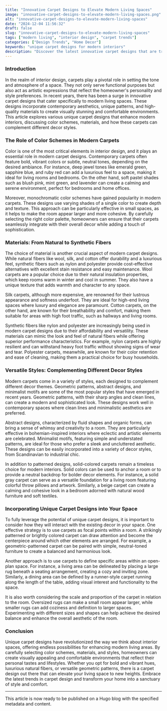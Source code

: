 ```yaml
---
title: "Innovative Carpet Designs to Elevate Modern Living Spaces"
image: "innovative-carpet-designs-to-elevate-modern-living-spaces.png"
alt: "innovative-carpet-designs-to-elevate-modern-living-spaces"
date: "2024-12-04 11:56:32"
draft: false
slug: "innovative-carpet-designs-to-elevate-modern-living-spaces"
tags: ["modern living", "interior design", "carpet trends"]
categories: ["Design Trends", "Home Decor"]
keywords: "unique carpet designs for modern interiors"
description: "Discover the latest innovative carpet designs that are transforming modern living spaces with their unique color schemes, materials, and versatile styles."
---
```


### Introduction

In the realm of interior design, carpets play a pivotal role in setting the tone and atmosphere of a space. They not only serve functional purposes but also act as artistic expressions that reflect the homeowner's personality and style preferences. In recent years, there has been a surge in innovative carpet designs that cater specifically to modern living spaces. These designs incorporate contemporary aesthetics, unique patterns, and high-quality materials to create visually stunning and comfortable environments. This article explores various unique carpet designs that enhance modern interiors, discussing color schemes, materials, and how these carpets can complement different decor styles.

### The Role of Color Schemes in Modern Carpets

Color is one of the most critical elements in interior design, and it plays an essential role in modern carpet designs. Contemporary carpets often feature bold, vibrant colors or subtle, neutral tones, depending on the desired ambiance. For instance, deep jewel tones like emerald green, sapphire blue, and ruby red can add a luxurious feel to a space, making it ideal for living rooms and bedrooms. On the other hand, soft pastel shades such as blush pink, mint green, and lavender can create a calming and serene environment, perfect for bedrooms and home offices.

Moreover, monochromatic color schemes have gained popularity in modern carpets. These designs use varying shades of a single color to create depth and texture. This approach can be particularly effective in small spaces, as it helps to make the room appear larger and more cohesive. By carefully selecting the right color palette, homeowners can ensure that their carpets seamlessly integrate with their overall decor while adding a touch of sophistication.

### Materials: From Natural to Synthetic Fibers

The choice of material is another crucial aspect of modern carpet designs. While natural fibers like wool, silk, and cotton offer durability and a luxurious feel, synthetic fibers such as nylon and polyester provide cost-effective alternatives with excellent stain resistance and easy maintenance. Wool carpets are a popular choice due to their natural insulation properties, which keep rooms warm in winter and cool in summer. They also have a unique texture that adds warmth and character to any space.

Silk carpets, although more expensive, are renowned for their lustrous appearance and softness underfoot. They are ideal for high-end living spaces where luxury and elegance are paramount. Cotton carpets, on the other hand, are known for their breathability and comfort, making them suitable for areas with high foot traffic, such as hallways and living rooms.

Synthetic fibers like nylon and polyester are increasingly being used in modern carpet designs due to their affordability and versatility. These materials can mimic the look and feel of natural fibers while offering superior performance characteristics. For example, nylon carpets are highly resilient and can withstand heavy foot traffic without showing signs of wear and tear. Polyester carpets, meanwhile, are known for their color retention and ease of cleaning, making them a practical choice for busy households.

### Versatile Styles: Complementing Different Decor Styles

Modern carpets come in a variety of styles, each designed to complement different decor themes. Geometric patterns, abstract designs, and minimalist motifs are some of the most popular styles that have emerged in recent years. Geometric patterns, with their sharp angles and clean lines, can create a modern and sophisticated look. These designs work well in contemporary spaces where clean lines and minimalistic aesthetics are preferred.

Abstract designs, characterized by fluid shapes and organic forms, can bring a sense of whimsy and creativity to a room. They are particularly effective in bohemian-inspired interiors where eclectic and artistic elements are celebrated. Minimalist motifs, featuring simple and understated patterns, are ideal for those who prefer a sleek and uncluttered aesthetic. These designs can be easily incorporated into a variety of decor styles, from Scandinavian to industrial chic.

In addition to patterned designs, solid-colored carpets remain a timeless choice for modern interiors. Solid colors can be used to anchor a room or to provide a neutral backdrop for bolder decor elements. For instance, a solid gray carpet can serve as a versatile foundation for a living room featuring colorful throw pillows and artwork. Similarly, a beige carpet can create a calming and cohesive look in a bedroom adorned with natural wood furniture and soft textiles.

### Incorporating Unique Carpet Designs into Your Space

To fully leverage the potential of unique carpet designs, it is important to consider how they will interact with the existing decor in your space. One effective strategy is to use carpets as focal points within a room. A strikingly patterned or brightly colored carpet can draw attention and become the centerpiece around which other elements are arranged. For example, a geometric-patterned carpet can be paired with simple, neutral-toned furniture to create a balanced and harmonious look.

Another approach is to use carpets to define specific areas within an open-plan space. For instance, a living area can be delineated by placing a large rug beneath a seating arrangement, creating a cozy and inviting zone. Similarly, a dining area can be defined by a runner-style carpet running along the length of the table, adding visual interest and functionality to the space.

It is also worth considering the scale and proportion of the carpet in relation to the room. Oversized rugs can make a small room appear larger, while smaller rugs can add coziness and definition to larger spaces. Experimenting with different sizes and shapes can help achieve the desired balance and enhance the overall aesthetic of the room.

### Conclusion

Unique carpet designs have revolutionized the way we think about interior spaces, offering endless possibilities for enhancing modern living areas. By carefully selecting color schemes, materials, and styles, homeowners can create visually appealing and comfortable environments that reflect their personal tastes and lifestyles. Whether you opt for bold and vibrant hues, luxurious natural fibers, or versatile geometric patterns, there is a carpet design out there that can elevate your living space to new heights. Embrace the latest trends in carpet design and transform your home into a sanctuary of style and comfort.

--- 

This article is now ready to be published on a Hugo blog with the specified metadata and content.